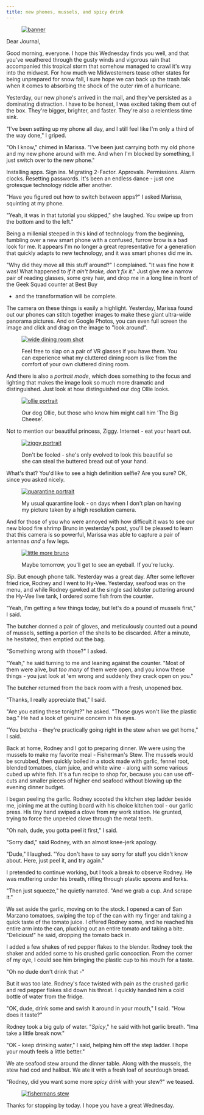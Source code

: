 ```yaml
---
title: new phones, mussels, and spicy drink
---
```


<figure>
  <a href="/images/banners/2020-06-10.jpg">
    <img alt="banner" src="/images/banners/2020-06-10.jpg"/>
  </a>
</figure>

Dear Journal,

Good morning, everyone.  I hope this Wednesday finds you well, and
that you've weathered through the gusty winds and vigorous rain that
accompanied this tropical storm that somehow managed to crawl it's way
into the midwest.  For how much we Midwesterners tease other states
for being unprepared for snow fall, I sure hope we can back up the
trash talk when it comes to absorbing the shock of the outer rim of a
hurricane.

Yesterday, our new phone's arrived in the mail, and they've persisted
as a dominating distraction.  I have to be honest, I was excited
taking them out of the box.  They're bigger, brighter, and faster.
They're also a relentless time sink.

"I've been setting up my phone all day, and I still feel like I'm only
a third of the way done," I griped.

"Oh I know," chimed in Marissa.  "I've been just carrying both my old
phone and my new phone around with me.  And when I'm blocked by
something, I just switch over to the new phone."

Installing apps.  Sign ins.  Migrating 2-Factor.  Approvals.
Permissions.  Alarm clocks.  Resetting passwords.  It's been an
endless dance - just one grotesque technology riddle after another.

"Have you figured out how to switch between apps?" I asked Marissa,
squinting at my phone.

"Yeah, it was in that tutorial you skipped," she laughed.  You swipe
up from the bottom and to the left."

Being a millenial steeped in this kind of technology from the
beginning, fumbling over a new smart phone with a confused, furrow
brow is a bad look for me.  It appears I'm no longer a great
representative for a generation that quickly adapts to new technology,
and it was smart phones did me in.

"Why did they move all this stuff around?" I complained.  "It was fine
how it was!  What happened to _if it ain't broke, don't fix it_."
Just give me a narrow pair of reading glasses, some grey hair, and
drop me in a long line in front of the Geek Squad counter at Best Buy
- and the transformation will be complete.

The camera on these things is easily a highlight.  Yesterday, Marissa
found out our phones can stitch together images to make these giant
ultra-wide panorama pictures.  And on Google Photos, you can even full
screen the image and click and drag on the image to "look around".

<figure>
  <a href="/images/wide-dining-room-shot.jpg">
    <img alt="wide dining room shot" src="/images/wide-dining-room-shot.jpg"/>
  </a>
  <figcaption>
    <p>Feel free to slap on a pair of VR glasses if you have them.
You can experience what my cluttered dining room is like from the
comfort of your own cluttered dining room.</p>
  </figcaption>
</figure>

And there is also a _portrait mode_, which does something to the focus
and lighting that makes the image look so much more dramatic and
distinguished.  Just look at how distinguished our dog Ollie looks.

<figure>
  <a href="/images/ollie-portrait.jpg">
    <img alt="ollie portrait" src="/images/ollie-portrait.jpg"/>
  </a>
  <figcaption>
    <p>Our dog Ollie, but those who know him might call him 'The Big
Cheese'.</p>
  </figcaption>
</figure>

Not to mention our beautiful princess, Ziggy.  Internet - eat your
heart out.

<figure>
  <a href="/images/ziggy-portrait.jpg">
    <img alt="ziggy portrait" src="/images/ziggy-portrait.jpg"/>
  </a>
  <figcaption>
    <p>Don't be fooled - she's only evolved to look this beautiful
so she can steal the buttered bread out of your hand.</p>
  </figcaption>
</figure>

What's that?  You'd like to see a high definition selfie?  Are you
sure?  OK, since you asked nicely.

<figure>
  <a href="/images/quarantine-portrait.jpg">
    <img alt="quarantine portrait" src="/images/quarantine-portrait.jpg"/>
  </a>
  <figcaption>
    <p>My usual quarantine look - on days when I don't plan on
having my picture taken by a high resolution camera.</p>
  </figcaption>
</figure>

And for those of you who were annoyed with how difficult it was to see
our new blood fire shrimp Bruno in yesterday's post, you'll be pleased
to learn that this camera is so powerful, Marissa was able to capture
a pair of antennas _and_ a few legs.

<figure>
  <a href="/images/little-more-bruno.jpg">
    <img alt="little more bruno" src="/images/little-more-bruno.jpg"/>
  </a>
  <figcaption>
    <p>Maybe tomorrow, you'll get to see an eyeball.  If you're lucky.</p>
  </figcaption>
</figure>

_Sip_.  But enough phone talk.  Yesterday was a great day.  After some
leftover fried rice, Rodney and I went to Hy-Vee.  Yesterday, seafood
was on the menu, and while Rodney gawked at the single sad lobster
puttering around the Hy-Vee live tank, I ordered some fish from the
counter.

"Yeah, I'm getting a few things today, but let's do a pound of mussels
first," I said.

The butcher donned a pair of gloves, and meticulously counted out a
pound of mussels, setting a portion of the shells to be discarded.
After a minute, he hesitated, then emptied out the bag.

"Something wrong with those?" I asked.

"Yeah," he said turning to me and leaning against the counter.  "Most
of them were alive, but _too many_ of them were open, and you know
these things - you just look at 'em wrong and suddenly they crack open
on you."

The butcher returned from the back room with a fresh, unopened box.

"Thanks, I really appreciate that," I said.

"Are you eating these tonight?" he asked.  "Those guys won't like the
plastic bag."  He had a look of genuine concern in his eyes.

"You betcha - they're practically going right in the stew when we get
home," I said.

Back at home, Rodney and I got to preparing dinner.  We were using the
mussels to make my favorite meal - Fisherman's Stew.  The mussels
would be scrubbed, then quickly boiled in a stock made with garlic,
fennel root, blended tomatoes, clam juice, and white wine - along with
some various cubed up white fish.  It's a fun recipe to shop for,
because you can use off-cuts and smaller pieces of higher end seafood
without blowing up the evening dinner budget.

I began peeling the garlic.  Rodney scooted the kitchen step ladder
beside me, joining me at the cutting board with his choice kitchen
tool - our garlic press.  His tiny hand swiped a clove from my work
station.  He grunted, trying to force the unpeeled clove through the
metal teeth.

"Oh nah, dude, you gotta peel it first," I said.

"Sorry dad," said Rodney, with an almost knee-jerk apology.

"Dude," I laughed.  "You don't have to say sorry for stuff you didn't
know about.  Here, just peel it, and try again."

I pretended to continue working, but I took a break to observe
Rodney.  He was muttering under his breath, rifling through plastic
spoons and forks.

"Then just squeeze," he quietly narrated.  "And we grab a cup.  And
scrape it."

We set aside the garlic, moving on to the stock.  I opened a can of
San Marzano tomatoes, swiping the top of the can with my finger and
taking a quick taste of the tomato juice.  I offered Rodney some, and
he reached his entire arm into the can, plucking out an entire tomato
and taking a bite.  "Delicious!" he said, dropping the tomato back in.

I added a few shakes of red pepper flakes to the blender.  Rodney took
the shaker and added some to his crushed garlic concoction.  From the
corner of my eye, I could see him bringing the plastic cup to his
mouth for a taste.

"Oh no dude don't drink that -"

But it was too late.  Rodney's face twisted with pain as the crushed
garlic and red pepper flakes slid down his throat.  I quickly handed
him a cold bottle of water from the fridge.

"OK, dude, drink some and swish it around in your mouth," I said.
"How does it taste?"

Rodney took a big gulp of water.  "_Spicy_," he said with hot garlic
breath.  "Ima take a little break now."

"OK - keep drinking water," I said, helping him off the step ladder.
I hope your mouth feels a little better."

We ate seafood stew around the dinner table.  Along with the mussels,
the stew had cod and halibut.  We ate it with a fresh loaf of
sourdough bread.

"Rodney, did you want some more _spicy drink_ with your stew?" we
teased.

<figure>
  <a href="/images/fishermans-stew.jpg">
    <img alt="fishermans stew" src="/images/fishermans-stew.jpg"/>
  </a>
</figure>

Thanks for stopping by today.  I hope you have a great Wednesday.
